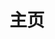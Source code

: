 ---
home: true
head:
  - - meta
    - http-equiv: Content-Security-Policy
      content: upgrade-insecure-requests
layout: Blog
icon: home
title: 主页
bgImage: arknights_bk.jpg
bgImageStyle: {
  "height": "400px"
}
heroImage: header.png
heroText: 五十岚の博客
heroFullScreen: false
heroImageStyle: {
  "margin-top": "0px",
  "margin-bottom": "76px",
}
tagline: 吃的多、睡得香、寄的快、摆滴溜~
projects:
  - icon: project
    name: UFS
    desc: 分布式私有云存储
    link: https://www.igarashi.icu:31443

  - icon: link
    name: PVE
    desc: 虚拟化
    link: https://www.igarashi.icu:8006/

  - icon: book
    name: 书籍
    desc: 一些经典旧书...
    link: book/

  # - icon: friend
  #   name: 小兴趣
  #   desc: 一些小兴趣呀
  #   link: paint/

  # - icon: article
  #   name: 老版本
  #   desc: dumi搭的文档，真弟拉胯
  #   link: http://www.igarashi.icu:8888/

  # - icon: discover
  #   name: 播放器
  #   desc: 第三方开源播放器
  #   link: https://netease-music.fe-mm.com/#/music/playlist

  - icon: /arknights_logo.png
    name: 五十岚
    desc: 关于五十岚~
    link: intro

footer: MIT Licensed | Copyright © 2021-present Igarashi
---